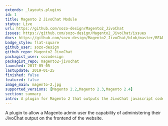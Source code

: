 ```yaml
---
extends: _layouts.plugins
id: 1
title: Magento 2 JivoChat Module
status: Live
url: https://github.com/sozo-design/Magento2_JivoChat
issues: https://github.com/sozo-design/Magento2_JivoChat/issues
docs: https://github.com/sozo-design/Magento2_JivoChat/blob/master/README.md
badge_style: flat-square
github_user: sozo-design
github_repo: Magento2_JivoChat
packagist_user: sozodesign
packagist_repo: magento2-jivochat
launched: 2017-05-05
lastupdate: 2019-01-25
finished: false
featured: false
image_main: magento-2.jpg
supported_versions: [Magento 2.2,Magento 2.3,Magento 2.4]
section: summary
intro: A plugin for Magento 2 that outputs the JivoChat javascript code into the website
---
```


A plugin to allow a Magento admin user the capability of administering their JivoChat output on the frontend of the website.

